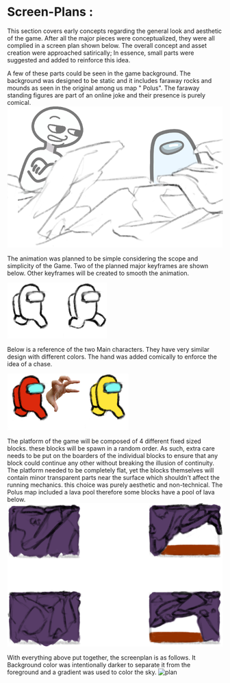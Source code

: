 
# Screen-Plans :

This section covers early concepts regarding the general look and aesthetic of the game.
After all the major pieces were conceptualized, they were all complied in a screen plan shown below.
The overall concept and asset creation were approached satirically;
In essence, small parts were suggested and added to reinforce this idea.

A few of these parts could be seen in the game background.
The background was designed to be static and it includes faraway rocks and mounds
as seen in the original among us map " Polus".
The faraway standing figures are part of an online joke and their presence is purely comical.
![back](/resources/screenplans/amog.png)   


The animation was planned to be simple considering the scope and simplicity of the Game.
Two of the planned major keyframes are shown below. Other keyframes will be created to smooth the animation.

![animation](/resources/screenplans/anim.png)

Below is a reference of the two Main characters. They have very similar design with different colors.
The hand was added comically to enforce the idea of a chase.

![animation](/resources/screenplans/yes.png)

The platform of the game will be composed of 4 different fixed sized blocks. these blocks will be
spawn in a random order. As such, extra care needs to be put on the boarders of the individual blocks
to ensure that any block could continue any other without breaking the illusion of continuity.
The platform needed to be completely flat, yet the blocks themselves will contain minor transparent parts near the surface which shouldn't affect the running mechanics.
 this choice was purely aesthetic and non-technical.
The Polus map included a lava pool therefore some blocks have a pool of lava below.
![animation](/resources/screenplans/blocks.png)


With everything above put together, the screenplan is as follows.
It Background color was intentionally darker to separate it from the foreground and a gradient was used to color the sky.
![plan](/resources/screenplans/screenplans.png)
